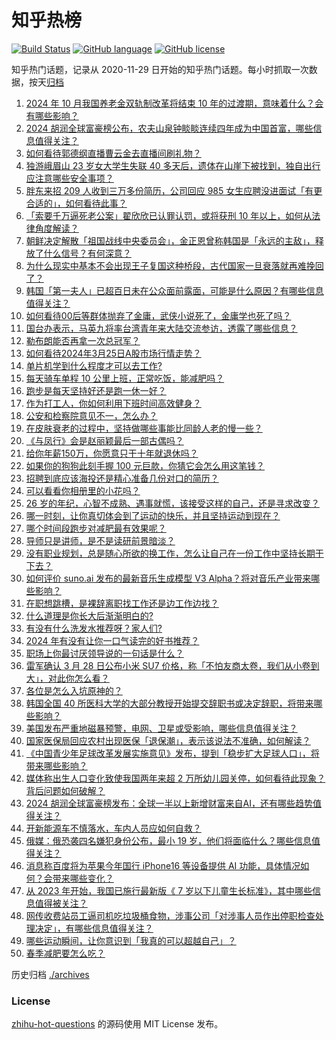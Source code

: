 # 知乎热榜
[![Build Status](https://github.com/ToWeLong/zhihu-hot-questions/workflows/CI/badge.svg)](https://github.com/ToWeLong/zhihu-hot-questions/actions)
[![GitHub language](https://img.shields.io/badge/language-golang-orange.svg)](https://golang.org/)
[![GitHub license](https://img.shields.io/github/license/ToWeLong/zhihu-hot-questions)](https://github.com/ToWeLong/zhihu-hot-questions/blob/main/LICENSE)

知乎热门话题，记录从 2020-11-29 日开始的知乎热门话题。每小时抓取一次数据，按天[归档](./archives)

<!-- BEGIN -->

1. [2024 年 10 月我国养老金双轨制改革将结束 10 年的过渡期，意味着什么？会有哪些影响？](https://www.zhihu.com/question/650009763)
1. [2024 胡润全球富豪榜公布，农夫山泉钟睒睒连续四年成为中国首富，哪些信息值得关注？](https://www.zhihu.com/question/650026708)
1. [如何看待郭德纲直播曹云金去直播间刷礼物？](https://www.zhihu.com/question/650008560)
1. [独游峨眉山 23 岁女大学生失联 40 多天后，遗体在山崖下被找到，独自出行应注意哪些安全事项？](https://www.zhihu.com/question/650007403)
1. [胖东来招 209 人收到三万多份简历，公司回应 985 女生应聘没进面试「有更合适的」，如何看待此事？](https://www.zhihu.com/question/650027422)
1. [「索要千万逼死老公案」翟欣欣已认罪认罚，或将获刑 10 年以上，如何从法律角度解读？](https://www.zhihu.com/question/650085312)
1. [朝鲜决定解散「祖国战线中央委员会」，金正恩曾称韩国是「永远的主敌」，释放了什么信号？有何深意？](https://www.zhihu.com/question/650080766)
1. [为什么现实中基本不会出现王子复国这种桥段，古代国家一旦衰落就再难挽回了？](https://www.zhihu.com/question/649928174)
1. [韩国「第一夫人」已超百日未在公众面前露面，可能是什么原因？有哪些信息值得关注？](https://www.zhihu.com/question/650054515)
1. [如何看待00后等群体抛弃了金庸，武侠小说死了，金庸学也死了吗？](https://www.zhihu.com/question/649530914)
1. [国台办表示，马英九将率台湾青年来大陆交流参访，透露了哪些信息？](https://www.zhihu.com/question/650033628)
1. [勒布朗能否再拿一次总冠军？](https://www.zhihu.com/question/649406049)
1. [如何看待2024年3月25日A股市场行情走势？](https://www.zhihu.com/question/648681372)
1. [单片机学到什么程度才可以去工作?](https://www.zhihu.com/question/639955150)
1. [每天骑车单程 10 公里上班，正常吃饭，能减肥吗？](https://www.zhihu.com/question/647590593)
1. [跑步是每天坚持好还是跑一休一好？](https://www.zhihu.com/question/649938333)
1. [作为打工人，你如何利用下班时间高效健身？](https://www.zhihu.com/question/648061307)
1. [公安和检察院意见不一，怎么办？](https://www.zhihu.com/question/642266426)
1. [在皮肤衰老的过程中，坚持做哪些事能比同龄人老的慢一些？](https://www.zhihu.com/question/648442851)
1. [《与凤行》会是赵丽颖最后一部古偶吗？](https://www.zhihu.com/question/647960137)
1. [给你年薪150万，你愿意只干十年就退休吗？](https://www.zhihu.com/question/649825967)
1. [如果你的狗狗此刻手握 100 元巨款，你猜它会怎么用这笔钱？](https://www.zhihu.com/question/648060093)
1. [招聘到底应该海投还是精心准备几份对口的简历？](https://www.zhihu.com/question/648670005)
1. [可以看看你相册里的小花吗？](https://www.zhihu.com/question/648604053)
1. [26 岁的年纪，心智不成熟、遇事就慌，该接受这样的自己，还是寻求改变？](https://www.zhihu.com/question/649790832)
1. [哪一时刻，让你真切体会到了运动的快乐，并且坚持运动到现在？](https://www.zhihu.com/question/647590430)
1. [哪个时间段跑步对减肥最有效果呢？](https://www.zhihu.com/question/649928042)
1. [导师只是讲师，是不是读研前景暗淡？](https://www.zhihu.com/question/648224227)
1. [没有职业规划，总是随心所欲的换工作，怎么让自己在一份工作中坚持长期干下去？](https://www.zhihu.com/question/649118761)
1. [如何评价 suno.ai 发布的最新音乐生成模型 V3 Alpha？将对音乐产业带来哪些影响？](https://www.zhihu.com/question/648126278)
1. [在职想跳槽，是裸辞离职找工作还是边工作边找？](https://www.zhihu.com/question/649093015)
1. [什么道理是你长大后渐渐明白的?](https://www.zhihu.com/question/644054578)
1. [有没有什么洗发水推荐呀？家人们?](https://www.zhihu.com/question/647415961)
1. [2024 年有没有让你一口气读完的好书推荐？](https://www.zhihu.com/question/649325744)
1. [职场上你最讨厌领导说的一句话是什么？](https://www.zhihu.com/question/649156445)
1. [雷军确认 3 月 28 日公布小米 SU7 价格，称「不怕友商太卷，我们从小卷到大」，对此你怎么看？](https://www.zhihu.com/question/649961422)
1. [各位是怎么入坑原神的？](https://www.zhihu.com/question/640728925)
1. [韩国全国 40 所医科大学的大部分教授开始提交辞职书或决定辞职，将带来哪些影响？](https://www.zhihu.com/question/650049447)
1. [美国发布严重地磁暴预警，电网、卫星或受影响，哪些信息值得关注？](https://www.zhihu.com/question/650057114)
1. [国家医保局回应农村出现医保「退保潮」，表示该说法不准确，如何解读？](https://www.zhihu.com/question/650011379)
1. [《中国青少年足球改革发展实施意见》发布，提到「稳步扩大足球人口」，将带来哪些影响？](https://www.zhihu.com/question/650090771)
1. [媒体称出生人口变化致使我国两年来超 2 万所幼儿园关停，如何看待此现象？背后问题如何破解？](https://www.zhihu.com/question/649976337)
1. [2024 胡润全球富豪榜发布：全球一半以上新增财富来自AI，还有哪些趋势值得关注？](https://www.zhihu.com/question/650082177)
1. [开新能源车不慎落水，车内人员应如何自救？](https://www.zhihu.com/question/649171412)
1. [俄媒：俄恐袭四名嫌犯身份公布，最小 19 岁，他们将面临什么？哪些信息值得关注？](https://www.zhihu.com/question/650039342)
1. [消息称百度将为苹果今年国行 iPhone16 等设备提供 AI 功能，具体情况如何？会带来哪些变化？](https://www.zhihu.com/question/650038277)
1. [从 2023 年开始，我国已施行最新版《 7 岁以下儿童生长标准》，其中哪些信息值得被关注？](https://www.zhihu.com/question/650008186)
1. [网传收费站员工逼司机吃垃圾桶食物，涉事公司「对涉事人员作出停职检查处理决定」，有哪些信息值得关注？](https://www.zhihu.com/question/649903938)
1. [哪些运动瞬间，让你意识到「我真的可以超越自己」？](https://www.zhihu.com/question/649218941)
1. [春季减肥要怎么吃？](https://www.zhihu.com/question/649089202)

<!-- END -->

历史归档 [./archives](./archives)


### License
[zhihu-hot-questions](https://github.com/towelong/zhihu-hot-questions) 的源码使用 MIT License 发布。